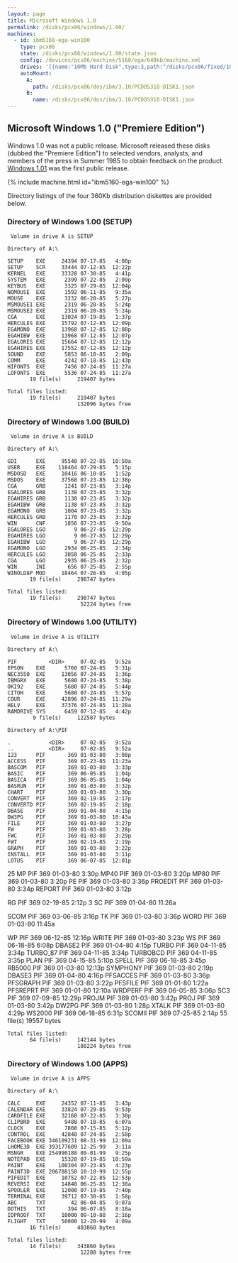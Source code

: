 ```yaml
---
layout: page
title: Microsoft Windows 1.0
permalink: /disks/pcx86/windows/1.00/
machines:
  - id: ibm5160-ega-win100
    type: pcx86
    state: /disks/pcx86/windows/1.00/state.json
    config: /devices/pcx86/machine/5160/ega/640kb/machine.xml
    drives: '[{name:"10Mb Hard Disk",type:3,path:"/disks/pcx86/fixed/10mb/PCDOS310-WIN100-EGA.json"}]'
    autoMount:
      A:
        path: /disks/pcx86/dos/ibm/3.10/PCDOS310-DISK1.json
      B:
        name: /disks/pcx86/dos/ibm/3.10/PCDOS310-DISK1.json
---
```


Microsoft Windows 1.0 ("Premiere Edition")
------------------------------------------

Windows 1.0 was not a public release.  Microsoft released these disks (dubbed the "Premiere Edition") to selected
vendors, analysts, and members of the press in Summer 1985 to obtain feedback on the product.  [Windows 1.01](../1.01/)
was the first public release.

{% include machine.html id="ibm5160-ega-win100" %}

Directory listings of the four 360Kb distribution diskettes are provided below.

### Directory of Windows 1.00 (SETUP)

	 Volume in drive A is SETUP      
	
	Directory of A:\
	
	SETUP    EXE     24394 07-17-85   4:08p
	SETUP    SCR     33444 07-12-85  12:22p
	KERNEL   EXE     33328 07-30-85   4:41p
	SYSTEM   EXE      2399 07-22-85   2:09p
	KEYBUS   EXE      3325 07-29-85  12:04p
	NOMOUSE  EXE      1592 06-11-85   9:35a
	MOUSE    EXE      3232 06-20-85   5:27p
	MSMOUSE1 EXE      2319 06-20-85   5:24p
	MSMOUSE2 EXE      2319 06-20-85   5:24p
	CGA      EXE     13024 07-19-85   1:37p
	HERCULES EXE     15792 07-12-85  12:09p
	EGAMONO  EXE     13968 07-12-85  12:08p
	EGAHIBW  EXE     13968 07-12-85  12:07p
	EGALORES EXE     15664 07-12-85  12:12p
	EGAHIRES EXE     17552 07-12-85  12:12p
	SOUND    EXE      5853 06-10-85   2:09p
	COMM     EXE      4242 07-18-85  12:43p
	HIFONTS  EXE      7456 07-24-85  11:27a
	LOFONTS  EXE      5536 07-24-85  11:27a
	       19 file(s)     219407 bytes
	
	Total files listed:
	       19 file(s)     219407 bytes
	                      132096 bytes free

### Directory of Windows 1.00 (BUILD)

	 Volume in drive A is BUILD      
	
	Directory of A:\
	
	GDI      EXE     95540 07-22-85  10:50a
	USER     EXE    118464 07-29-85   5:15p
	MSDOSD   EXE     10416 06-10-85   1:52p
	MSDOS    EXE     37568 07-23-85  12:38p
	CGA      GRB      1241 07-23-85   3:14p
	EGALORES GRB      1138 07-23-85   3:32p
	EGAHIRES GRB      1138 07-23-85   3:32p
	EGAHIBW  GRB      1138 07-23-85   3:32p
	EGAMONO  GRB      1004 07-23-85   3:32p
	HERCULES GRB      1170 07-23-85   3:32p
	WIN      CNF      1856 07-23-85   9:50a
	EGALORES LGO         9 06-27-85  12:29p
	EGAHIRES LGO         9 06-27-85  12:29p
	EGAHIBW  LGO         9 06-27-85  12:29p
	EGAMONO  LGO      2934 06-25-85   2:34p
	HERCULES LGO      3058 06-25-85   2:33p
	CGA      LGO      2935 06-25-85   2:32p
	WIN      INI       656 07-25-85   2:55p
	WINOLDAP MOD     18464 07-26-85   4:05p
	       19 file(s)     298747 bytes
	
	Total files listed:
	       19 file(s)     298747 bytes
	                       52224 bytes free

### Directory of Windows 1.00 (UTILITY)

	 Volume in drive A is UTILITY    
	
	Directory of A:\
	
	PIF          <DIR>     07-02-85   9:52a
	EPSON    EXE      5760 07-24-85   5:31p
	NEC3550  EXE     13056 07-24-85   1:36p
	IBMGRX   EXE      5680 07-24-85   5:38p
	OKI92    EXE      5680 07-24-85   5:44p
	CITOH    EXE      5680 07-24-85   5:57p
	COUR     EXE     42896 07-24-85  11:29a
	HELV     EXE     37376 07-24-85  11:28a
	RAMDRIVE SYS      6459 07-12-85   4:42p
	        9 file(s)     122587 bytes
	
	Directory of A:\PIF
	
	.            <DIR>     07-02-85   9:52a
	..           <DIR>     07-02-85   9:52a
	123      PIF       369 01-03-80   3:08p
	ACCESS   PIF       369 07-23-85  11:23a
	BASCOM   PIF       369 01-03-80   3:33p
	BASIC    PIF       369 06-05-85   1:04p
	BASICA   PIF       369 06-05-85   1:04p
	BASRUN   PIF       369 01-03-80   3:32p
	CHART    PIF       369 01-03-80   3:30p
	CONVERT  PIF       369 02-19-85   2:17p
	CONVERTD PIF       369 02-19-85   2:18p
	DBASE    PIF       369 01-04-80   4:15p
	DW3PG    PIF       369 01-03-80  10:43a
	FILE     PIF       369 01-03-80   3:27p
	FW       PIF       369 01-03-80   3:28p
	FWC      PIF       369 01-03-80   3:29p
	FWT      PIF       369 02-19-85   2:19p
	GRAPH    PIF       369 01-03-80   3:22p
	INSTALL  PIF       369 01-03-80   3:11p
	LOTUS    PIF       369 06-07-85  12:01p
25	MP       PIF       369 01-03-80   3:30p
	MP40     PIF       369 01-03-80   3:20p
	MP80     PIF       369 01-03-80   3:20p
	PE       PIF       369 01-03-80   3:36p
	PROEDIT  PIF       369 01-03-80   3:34p
	REPORT   PIF       369 01-03-80   3:12p

RG       PIF       369 02-19-85   2:12p
3	SC       PIF       369 01-04-80  11:26a

SCOM     PIF       369 03-06-85   3:16p
	TK       PIF       369 01-03-80   3:36p
	WORD     PIF       369 01-03-80  11:45a

WP       PIF       369 06-12-85  12:16p
	WRITE    PIF       369 01-03-80   3:23p
	WS       PIF       369 06-18-85   6:08p
	DBASE2   PIF       369 01-04-80   4:15p
	TURBO    PIF       369 04-11-85   3:34p
	TURBO_87 PIF       369 04-11-85   3:34p
	TURBOBCD PIF       369 04-11-85   3:35p
	PLAN     PIF       369 04-15-85   5:10p
	SPELL    PIF       369 06-18-85   3:45p
	RB5000   PIF       369 01-03-80  12:13p
	SYMPHONY PIF       369 01-03-80   2:19p
	DBASE3   PIF       369 01-04-80   4:16p
	PFSACCES PIF       369 01-03-80   3:36p
	PFSGRAPH PIF       369 01-03-80   3:22p
	PFSFILE  PIF       369 01-01-80   1:22a
	PFSREPRT PIF       369 01-01-80  12:10a
	WRDPERF  PIF       369 06-05-85   3:06p
	SC3      PIF       369 07-09-85  12:29p
	PROJM    PIF       369 01-03-80   3:42p
	PROJ     PIF       369 01-03-80   3:42p
	DW2PG    PIF       369 01-03-80   1:28p
	XTALK    PIF       369 01-03-80   4:29p
	WS2000   PIF       369 06-18-85   6:31p
	SCOMII   PIF       369 07-25-85   2:14p
	       55 file(s)      19557 bytes
	
	Total files listed:
	       64 file(s)     142144 bytes
	                      180224 bytes free

### Directory of Windows 1.00 (APPS)

	 Volume in drive A is APPS       
	
	Directory of A:\
	
	CALC     EXE     24352 07-11-85   3:43p
	CALENDAR EXE     33824 07-29-85   9:53p
	CARDFILE EXE     32160 07-22-85   3:30p
	CLIPBRD  EXE      9488 07-18-85   6:07a
	CLOCK    EXE      7808 07-15-85   5:12p
	CONTROL  EXE     42848 07-24-85   2:58p
	FACEBOOK EXE 346109231 08-31-99  12:09a
	LHOME3D  EXE 393177609 12-25-99   3:11a
	MSNGR    EXE 254990188 09-01-99   9:25p
	NOTEPAD  EXE     15328 07-19-85  10:59a
	PAINT    EXE    100304 07-23-85   4:23p
	PAINT3D  EXE 206788150 10-10-99  12:55p
	PIFEDIT  EXE     10752 07-22-85  12:53p
	REVERSI  EXE     14848 06-25-85  12:38a
	SPOOLER  EXE     12000 07-19-85   7:40p
	TERMINAL EXE     39712 07-30-85   1:58p
	ABC      TXT        42 06-04-85   9:07a
	DOTHIS   TXT       394 06-07-85   8:18a
	IDPROOF  TXT     10000 09-10-88   2:16p
	FLIGHT   TXT     50000 12-20-99   4:09a
	       16 file(s)     403860 bytes
	
	Total files listed:
	       14 file(s)     343860 bytes
	                       12288 bytes free
